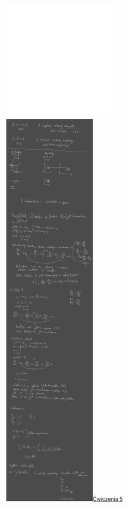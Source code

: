 ![AM2-Wyklad_05](/Notatki/Semestr%202/Analiza%20matematyczna%202.3A/Wyk%C5%82ady/Wyk%C5%82ad%205/AM2-Wyklad_05.pdf)
![Wyklad_5a](/Notatki/Semestr%202/Analiza%20matematyczna%202.3A/Wyk%C5%82ady/Wyk%C5%82ad%205/Wyklad_5a.pdf)
![Drawing 2023-03-22 13.14.55.excalidraw](/Notatki/Semestr%202/Analiza%20matematyczna%202.3A/Wyk%C5%82ady/Wyk%C5%82ad%205/Drawing%202023-03-22%2013.14.55.excalidraw.svg)[Ćwiczenia 5](/Notatki/Semestr%202/Analiza%20matematyczna%202.3A/%C4%86wiczenia/%C4%86wiczenia%205/%C4%86wiczenia%205.md)